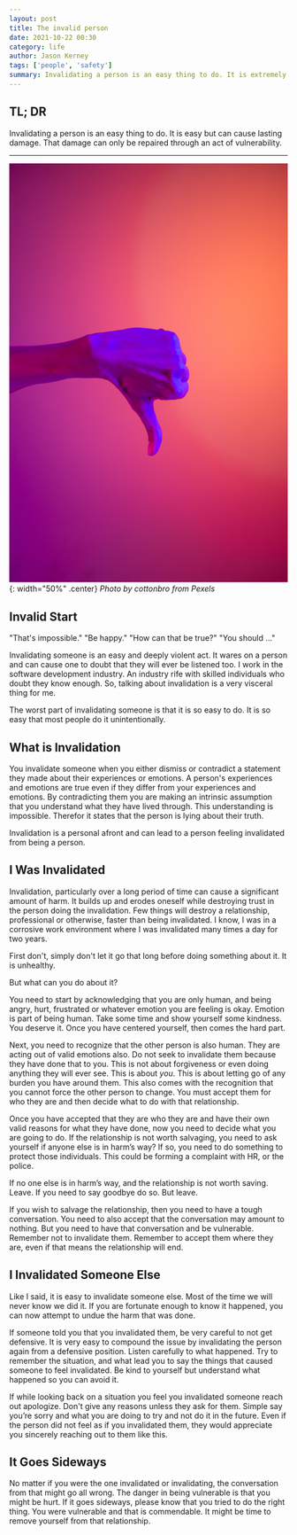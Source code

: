 ```yaml
---
layout: post
title: The invalid person
date: 2021-10-22 00:30
category: life
author: Jason Kerney
tags: ['people', 'safety']
summary: Invalidating a person is an easy thing to do. It is extremely easy but can cause lasting damage. That damage can only be repaired through an act of vulnerability.
---
```



## TL; DR

Invalidating a person is an easy thing to do. It is easy but can cause lasting damage. That damage can only be repaired through an act of vulnerability.

---

![A White Dove Held Against a woman's Chest](/assets/img/posts/2021/10/pexels-cottonbro-4629626.jpg){: width="50%" .center}
_Photo by cottonbro from Pexels_

## Invalid Start

"That's impossible." "Be happy." "How can that be true?" "You should ..."

Invalidating someone is an easy and deeply violent act. It wares on a person and can cause one to doubt that they will ever be listened too. I work in the software development industry. An industry rife with skilled individuals who doubt they know enough. So, talking about invalidation is a very visceral thing for me.

The worst part of invalidating someone is that it is so easy to do. It is so easy that most people do it unintentionally.

## What is Invalidation

You invalidate someone when you either dismiss or contradict a statement they made about their experiences or emotions. A person's experiences and emotions are true even if they differ from your experiences and emotions. By contradicting them you are making an intrinsic assumption that you understand what they have lived through. This understanding is impossible. Therefor it states that the person is lying about their truth.

Invalidation is a personal afront and can lead to a person feeling invalidated from being a person.

## I Was Invalidated

Invalidation, particularly over a long period of time can cause a significant amount of harm. It builds up and erodes oneself while destroying trust in the person doing the invalidation. Few things will destroy a relationship, professional or otherwise, faster than being invalidated. I know, I was in a corrosive work environment where I was invalidated many times a day for two years.

First don't, simply don't let it go that long before doing something about it. It is unhealthy.

But what can you do about it?

You need to start by acknowledging that you are only human, and being angry, hurt, frustrated or whatever emotion you are feeling is okay. Emotion is part of being human. Take some time and show yourself some kindness. You deserve it. Once you have centered yourself, then comes the hard part.

Next, you need to recognize that the other person is also human. They are acting out of valid emotions also. Do not seek to invalidate them because they have done that to you. This is not about forgiveness or even doing anything they will ever see. This is about _you_. This is about letting go of any burden you have around them. This also comes with the recognition that you cannot force the other person to change. You must accept them for who they are and then decide what to do with that relationship.

Once you have accepted that they are who they are and have their own valid reasons for what they have done, now you need to decide what you are going to do. If the relationship is not worth salvaging, you need to ask yourself if anyone else is in harm’s way? If so, you need to do something to protect those individuals. This could be forming a complaint with HR, or the police.

If no one else is in harm’s way, and the relationship is not worth saving. Leave. If you need to say goodbye do so. But leave.

If you wish to salvage the relationship, then you need to have a tough conversation. You need to also accept that the conversation may amount to nothing. But you need to have that conversation and be vulnerable. Remember not to invalidate them. Remember to accept them where they are, even if that means the relationship will end.

## I Invalidated Someone Else

Like I said, it is easy to invalidate someone else. Most of the time we will never know we did it. If you are fortunate enough to know it happened, you can now attempt to undue the harm that was done.

If someone told you that you invalidated them, be very careful to not get defensive. It is very easy to compound the issue by invalidating the person again from a defensive position. Listen carefully to what happened. Try to remember the situation, and what lead you to say the things that caused someone to feel invalidated. Be kind to yourself but understand what happened so you can avoid it.

If while looking back on a situation you feel you invalidated someone reach out apologize. Don't give any reasons unless they ask for them. Simple say you’re sorry and what you are doing to try and not do it in the future. Even if the person did not feel as if you invalidated them, they would appreciate you sincerely reaching out to them like this.

## It Goes Sideways

No matter if you were the one invalidated or invalidating, the conversation from that might go all wrong. The danger in being vulnerable is that you might be hurt. If it goes sideways, please know that you tried to do the right thing. You were vulnerable and that is commendable. It might be time to remove yourself from that relationship.
